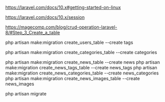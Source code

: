 https://laravel.com/docs/10.x#getting-started-on-linux

https://laravel.com/docs/10.x/session





https://magecomp.com/blog/crud-operation-laravel-8/#Step_3_Create_a_table

php artisan make:migration create_users_table  --create tags

php artisan make:migration create_categories_table  --create categories

php artisan make:migration create_news_table --create news
php artisan make:migration create_news_tags_table --create news_tags
php artisan make:migration create_news_categories_table --create news_categories
php artisan make:migration create_news_images_table --create news_images


php artisan migrate


